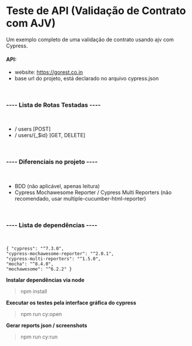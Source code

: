 # Teste de API (Validação de Contrato com AJV)
Um exemplo completo de uma validação de contrato usando ajv com Cypress.

#### **API**:
- website: https://gorest.co.in
- base url do projeto, está declarado no arquivo cypress.json

<br/>

### ---- Lista de Rotas Testadas ----
<br/>

- / users [POST]
- / users/{_$id} [GET, DELETE]

<br/>

### ---- Diferenciais no projeto ----
<br/>

- BDD (não aplicável, apenas leitura)
- Cypress Mochawesome Reporter / Cypress Multi Reporters (não recomendado, usar multiple-cucumber-html-reporter)

<br/>

### ---- Lista de dependências ----
<br/>

    { "cypress": "^7.3.0",
    "cypress-mochawesome-reporter": "^2.0.1",
    "cypress-multi-reporters": "^1.5.0",
    "mocha": "^8.4.0",
    "mochawesome": "^6.2.2" }

**Instalar dependências via node**
> npm install

**Executar os testes pela interface gráfica do cypress**
> npm run cy:open

**Gerar reports json / screenshots**
> npm run cy:run